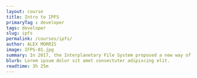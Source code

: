 ```yaml
---
layout: course
title: Intro to IPFS
primaryTag : developer
tags: developer
slug: ipfs
permalink: /courses/ipfs/
author: ALEX MORRIS
image: IFPS-01.jpg
summary: In 2017, the Interplanetary File System proposed a new way of sharing media over the internet. Instead of centralized servers, IPFS uses a peer to peer network to host files. With the Filecoin test network scheduled for launch in 2019, now is the perfect time to brush up on this technology. In this module, we’ll explore the basics of this new protocol as it compares to traditional options.
blurb: Lorem ipsum dolor sit amet consectuter adipiscing elit.
readtime: 3h 25m
---
```

